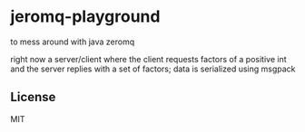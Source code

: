 # jeromq-playground
to mess around with java zeromq

right now a server/client where the client requests factors of a positive int and the server replies with a set of factors;
data is serialized using msgpack

## License
MIT
